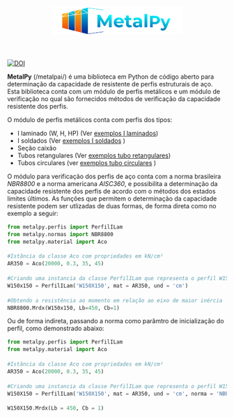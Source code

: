 <h1 align="center">
<img src="logo/logo_MP.svg" width="300">
</h1><br>

[![DOI](https://zenodo.org/badge/474773752.svg)](https://zenodo.org/badge/latestdoi/474773752)

**MetalPy** (/metalpai/) é uma biblioteca em Python de código aberto para 
determinação da capacidade de resistente de perfis estruturais de aço. Esta biblioteca
conta com um módulo de perfis metálicos e um módulo de verificação no qual são fornecidos
métodos de verificação da capacidade resistente dos perfis.

O módulo de perfis metálicos conta com perfis dos tipos:

 * I laminado (W, H, HP) (Ver [exemplos I laminados](https://github.com/JoaoSevergnini/metalpy/blob/225947b5dbb88ca434fa805328f1327cdd05c037/exemplos/ex_perfis_I_laminados.ipynb))
 * I soldados (Ver  [exemplos I soldados](exemplos/ex_perfis_I_soldados.ipynb) )
 * Seção caixão
 * Tubos retangulares (Ver [exemplos tubo retangulares](exemplos/ex_perfis_tubo_ret.ipynb))
 * Tubos circulares (ver [exemplos tubo circulares](exemplos/ex_perfis_tubo_cir.ipynb) )
 

O módulo para verificação dos perfis de aço conta com a norma brasileira *NBR8800* e 
a norma americana *AISC360*, e possibilita a determinação da capacidade resistente 
dos perfis de acordo com o métodos dos estados limites últimos. As funções que permitem
o determinação da capacidade resistente podem ser utlizadas de duas formas, de forma direta
como no exemplo a seguir:

~~~python
from metalpy.perfis import PerfilILam
from metalpy.normas import NBR8800
from metalpy.material import Aco

#Istância da classe Aco com propriedades em kN/cm²
AR350 = Aco(20000, 0.3, 35, 45)

#Criando uma instancia da classe PerfilILam que representa o perfil W150X150 com as propriedades em cm
W150x150 = PerfilILam('W150X150', mat = AR350, und = 'cm')

#Obtendo a resistência ao momento em relação ao eixo de maior inércia
NBR8800.Mrdx(W150x150, Lb=450, Cb=1)
~~~~

Ou de forma indireta, passando a norma como parâmtro de inicialização do perfil,
como demonstrado abaixo:

~~~python
from metalpy.perfis import PerfilILam
from metalpy.material import Aco

#Istância da classe Aco com propriedades em kN/cm²
AR350 = Aco(20000, 0.3, 35, 45)

#Criando uma instancia da classe PerfilILam que representa o perfil W150X150 com as propriedades em cm
W150X150 = PerfilILam('W150X150', mat = AR350, und = 'cm', norma = 'NBR8800')

W150X150.Mrdx(Lb = 450, Cb = 1)
~~~
